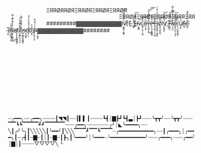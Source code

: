 ⠀⠀⠀⠀⠀⠀⠀⠀⠀⠀ΞЯЯØЯЯØЯΞЯЯØЯΞЯЯØЯΞЯЯØЯ ⠀⠀⠀⠀⠀⠀⠀⠀⠀⠀⠀⠀⠀⠀⠀⠀⠀⠀⠀⠀⠀⠀⠀⠀⠀⠀⠀⠀⠀ΞЯЯØЯΞЯЯØЯΞЯЯØЯΞЯЯЯΞЯЯ
⠀⠀⠀⠀⠀⠀⠀⠀⠀⠀#########▓▓▓▓▓▓▓▓▓▓▓▓Ņ̸̝̻̱͉͕͖̱̔̂́̈́̿̇̏̇͘͠ͅT̷̟͒E̷͙̽_̷͔̳͌̏̇̓̕E̶͇̾̈́͋̀̈͠N̷̠̗̳̲̍͝C̴̫̰̹̣͈̦̦͎̪̔̆̌͝Ȓ̶̨̙͙̮̈́̏̕͝͠Y̵̞͓͖͕̝̯͋͊͑̈́̽̈͋͜͝͠͝Ṗ̶̱̹̖̘̩̬̲͚̺̯̅̈̇̓T̶̡̘̗̺̹͕̩̠͚̑̎͊͋͛̍I̵̡͚̮̘̲̠̠͚͈͈͑͗͂͛̎̈́̓͑̐͐Ǫ̸̧̠̮̗̥̱͙̈͆̆͘͠N̸̯̣̼͖̦̟̓̊̓͋̐̕͝_̴̟̦͕̈́F̶̛͉̪̬͔͆̈́̀̐̃̎͘͝͝A̸̜͉̘͈͌̀̿͛̒̈̿̾̿Ȋ̷̧̭͓̣̘̠̦̝͕̠̒̂͆̽̐͝Ļ̴̹̤̫̩̬͍̯̰̝́͊͊̕͘͝Ȗ̸̘̯̬͑̀R̵̺̫̽Ḙ̴̮͋͒́͗̓͊̎̕ͅ ̶̘͖̿0̷̛͙̯̲̰̼̣̘̮̓͆̀̆̒͜x̶̧̢̠̼͚̤̄͗̈́̽̉͌̿̔̿͘͜8̸̛͕̙̙̝̭̭̳̰̻̮0̵̧̧̻̫̦͉̘̠͙̿̋̽͌́̍̌̈0̵̼̟̼̻̘̬̬͚̻̟̃̾̇͒͌̐̽̿̐9̵̧͉̪̭̜͘0̴̡̛̗̣͂̑̓̔͋̐̓̉͋ͅ0̷̮͍̣͊̎̍̽3̸̡̧̱̠̖͓̫̊̒͑̈́̃̓̅4̴̨̗̹͖̗̝̄▓▓▓▓▓▓▓▓▓▓▓▓########

<br/><br/><br/><br/><br/><br/><br/><br/><br/><br/><br/><br/>
┈╭━━╮┈┈╭━━╮┈┈┈┈┃◥◥┃┈┈┃▍▍┃┈┈┈┈┗┫┊▇┣┛┗┫▃┊┣┛┈┈┈╰┳┳╯┈┈╰┳┳╯┈┈┈▔▔┗┗▔▔▔▔┛┛▔▔▔▔▔┈┈┈╭━━╮┈┈┈┈┈┈┈╭╯┊◣╰━━━━╮┈┈
╲┃╭╯╰╮┃╲╲╲╲╲┃╰━━╯┃╲╲╲▔▔▔┛▔▔┗▔▔▔┈╭━━━━━━━━━━━╮┈┈┃╭━━━╮┊╭━━━╮┃┈╭┫┃┈▇┈┃┊┃┈▇┈┃┣╮┃╰━━━╯┊╰━━━┈╰━━━━━━━━━━━╯┈┈┈╭━━━╮┈┈┈╭━━╯┊▇┊┃┈┈┈┈▽▽▽▽╲ ╰


